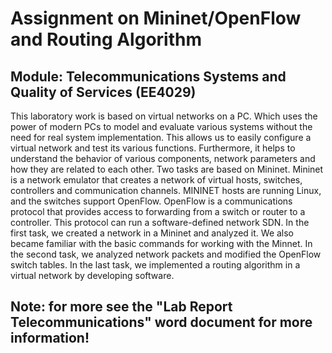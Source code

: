 # Assignment on Mininet/OpenFlow and Routing Algorithm
## Module: Telecommunications Systems and Quality of Services (EE4029)

This laboratory work is based on virtual networks on a PC. Which uses the power of modern PCs to model and evaluate various systems without the need for real system implementation. This allows us to easily configure a virtual network and test its various functions. Furthermore, it helps to understand the behavior of various components, network parameters and how they are related to each other. Two tasks are based on Mininet. Mininet is a network emulator that creates a network of virtual hosts, switches, controllers and communication channels. MININET hosts are running Linux, and the switches support OpenFlow. OpenFlow is a communications protocol that provides access to forwarding from a switch or router to a controller. This protocol can run a software-defined network SDN. 
In the first task, we created a network in a Mininet and analyzed it. We also became familiar with the basic commands for working with the Minnet. In the second task, we analyzed network packets and modified the OpenFlow switch tables. In the last task, we implemented a routing algorithm in a virtual network by developing software. 

## Note: for more see the "Lab Report Telecommunications" word document for more information!
